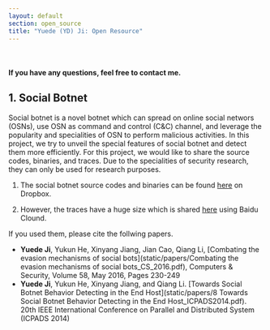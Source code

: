 ```yaml
---
layout: default
section: open_source 
title: "Yuede (YD) Ji: Open Resource"
---
```

&nbsp;

#### If you have any questions, feel free to contact me. 

## 1. Social Botnet 

Social botnet is a novel botnet which can spread on online social networs (OSNs), use OSN as command and control (C&C) channel, and leverage the popularity and specialities of OSN to perform malicious activities. In this project, we try to unveil the special features of social botnet and detect them more efficiently. For this project, we would like to share the source codes, binaries, and traces. Due to the specialities of security research, they can only be used for research purposes.

1. The social botnet source codes and binaries can be found [here](https://www.dropbox.com/sh/rboxrb4wf0opxsz/AAC9Y4HyeXf7s8o9i1tr2lAba?dl=0) on Dropbox. 

2. However, the traces have a huge size which is shared [here](https://pan.baidu.com/s/1c0fix00) using Baidu Clound.

If you used them, please cite the follwing papers.

* **Yuede Ji**, Yukun He, Xinyang Jiang, Jian Cao, Qiang Li, [Combating the evasion mechanisms of social bots](static/papers/Combating the evasion mechanisms of social bots_CS_2016.pdf), Computers & Security, Volume 58, May 2016, Pages 230-249 
* **Yuede Ji**, Yukun He, Xinyang Jiang, and Qiang Li. [Towards Social Botnet Behavior Detecting in the End Host](static/papers/8 Towards Social Botnet Behavior Detecting in the End Host_ICPADS2014.pdf). 20th IEEE International Conference on Parallel and Distributed System (ICPADS 2014)


